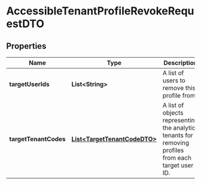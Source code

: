 

# AccessibleTenantProfileRevokeRequestDTO


## Properties

| Name | Type | Description | Notes |
|------------ | ------------- | ------------- | -------------|
|**targetUserIds** | **List&lt;String&gt;** | A list of users to remove this profile from. |  [optional] |
|**targetTenantCodes** | [**List&lt;TargetTenantCodeDTO&gt;**](TargetTenantCodeDTO.md) | A list of objects representing the  analytic tenants for removing profiles from each target user ID. |  [optional] |



